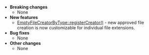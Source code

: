 <!-- See the [v.x.y.z milestone](https://github.com/approvals/ApprovalTests.cpp/milestone/__MILESTONE_NUMBER__?closed=1) for the full list of changes. -->

* **Breaking changes**
    * None
* **New features**
    * [EmptyFileCreatorByType::registerCreator()](/doc/Writers.md#empty-files) - new approved file creation is now customizable for individual file extensions.
* **Bug fixes**
    * None
* **Other changes**
    * None
